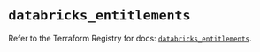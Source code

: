 # `databricks_entitlements`

Refer to the Terraform Registry for docs: [`databricks_entitlements`](https://registry.terraform.io/providers/databricks/databricks/1.74.0/docs/resources/entitlements).

